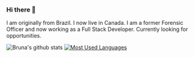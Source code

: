 ### Hi there 👋

I am originally from Brazil. I now live in Canada. I am a former Forensic Officer and now working as a Full Stack Developer. Currently looking for opportunities. 


![Bruna's github stats](https://github-readme-stats.vercel.app/api?username=brugobi&show_icons=true&theme=chartreuse-dark)
[![Most Used Languages](https://github-readme-stats.vercel.app/api/top-langs/?username=brugobi&layout=compact&theme=chartreuse-dark)](https://github.com/anuraghazra/github-readme-stats)
